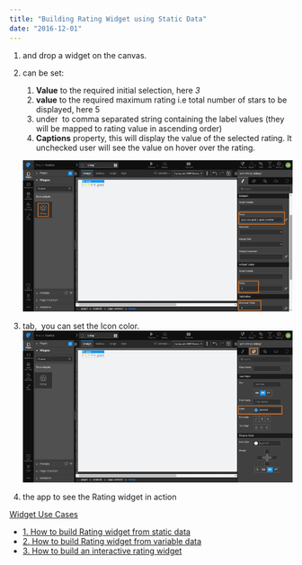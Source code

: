 ```yaml
---
title: "Building Rating Widget using Static Data"
date: "2016-12-01"
---
```


1. and drop a widget on the canvas.
2. can be set:
    
    1. **Value** to the required initial selection, here _3_
    2. **value** to the required maximum rating i.e total number of stars to be displayed, here 5
    3. under  to comma separated string containing the label values (they will be mapped to rating value in ascending order)
    4. **Captions** property, this will display the value of the selected rating. It unchecked user will see the value on hover over the rating.
    
    [![](../assets/rating_usage_props.png)](../assets/rating_usage_props.png)
3. tab,  you can set the Icon color. [![](../assets/rating_usage_style.png)](../assets/rating_usage_style.png)
4. the app to see the Rating widget in action

[Widget Use Cases](/learn/app-development/widgets/form-widgets/rating-widget/#use-cases)

- [1\. How to build Rating widget from static data](#)
- [2\. How to build Rating widget from variable data](/learn/how-tos/rating-widget-using-variable/)
- [3\. How to build an interactive rating widget](/learn/how-tos/rating-widget-interactive/)
